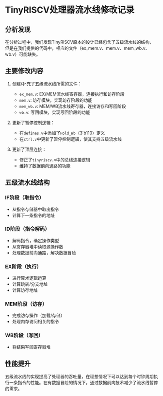 # TinyRISCV处理器流水线修改记录

## 分析发现

在分析过程中，我们发现TinyRISCV原本的设计已经包含了五级流水线的结构，但是在我们提供的代码中，相应的文件（ex_mem.v、mem.v、mem_wb.v、wb.v）可能缺失。

## 主要修改内容

1. 创建/补充了五级流水线所需的文件：
   - `ex_mem.v`: EX/MEM流水线寄存器，连接执行和访存阶段
   - `mem.v`: 访存模块，实现访存阶段的功能
   - `mem_wb.v`: MEM/WB流水线寄存器，连接访存和写回阶段
   - `wb.v`: 写回模块，实现写回阶段的功能

2. 更新了暂停控制逻辑：
   - 在`defines.v`中添加了`Hold_Wb`（3'b110）定义
   - 在`ctrl.v`中更新了暂停控制逻辑，使其支持五级流水线

3. 更新了顶层连接：
   - 修正了`tinyriscv.v`中的总线连接逻辑
   - 维持了数据前向通路的功能

## 五级流水线结构

### IF阶段（取指令）
- 从指令存储器中取出指令
- 计算下一条指令的地址

### ID阶段（指令解码）
- 解码指令，确定操作类型
- 从寄存器堆中读取源操作数
- 处理数据前向通路，解决数据冒险

### EX阶段（执行）
- 进行算术逻辑运算
- 计算跳转/分支地址
- 计算访存地址

### MEM阶段（访存）
- 完成访存操作（加载/存储）
- 处理内存访问相关的指令

### WB阶段（写回）
- 将结果写回寄存器堆

## 性能提升

五级流水线的实现提高了处理器的吞吐量，在理想情况下可以达到每个时钟周期执行一条指令的性能。在有数据冒险的情况下，通过数据前向技术减少了流水线暂停的需求。 